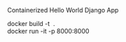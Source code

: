 Containerized Hello World Django App

docker build -t <Image Name> . \
docker run -it -p 8000:8000 <Image Name> 
